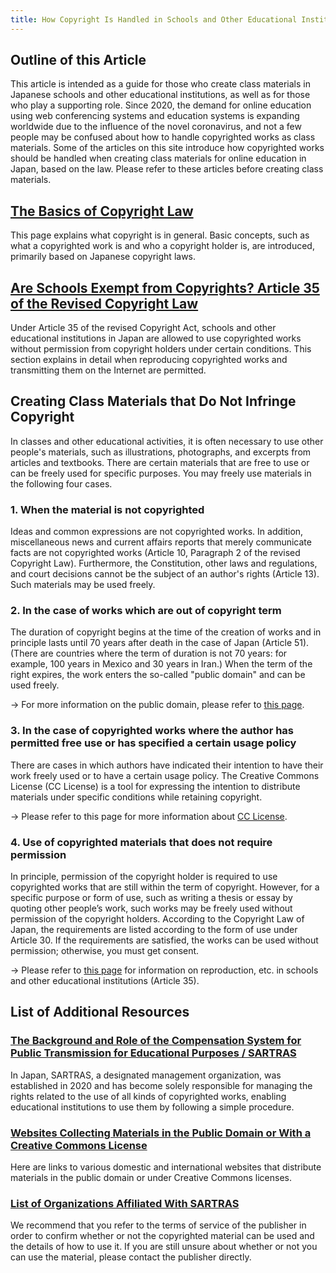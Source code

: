 ```yaml
---
title: How Copyright Is Handled in Schools and Other Educational Institutions
---
```


## Outline of this Article

This article is intended as a guide for those who create class materials in Japanese schools and other educational institutions, as well as for those who play a supporting role.
Since 2020, the demand for online education using web conferencing systems and education systems is expanding worldwide due to the influence of the novel coronavirus, and not a few people may be confused about how to handle copyrighted works as class materials. Some of the articles on this site introduce how copyrighted works should be handled when creating class materials for online education in Japan, based on the law.
Please refer to these articles before creating class materials.

## [The Basics of Copyright Law](basic)

This page explains what copyright is in general. Basic concepts, such as what a copyrighted work is and who a copyright holder is, are introduced, primarily based on Japanese copyright laws.

## [Are Schools Exempt from Copyrights? Article 35 of the Revised Copyright Law](article35-and-educational-institutions)

Under Article 35 of the revised Copyright Act, schools and other educational institutions in Japan are allowed to use copyrighted works without permission from copyright holders under certain conditions. This section explains in detail when reproducing copyrighted works and transmitting them on the Internet are permitted.

## Creating Class Materials that Do Not Infringe Copyright

In classes and other educational activities, it is often necessary to use other people's materials, such as illustrations, photographs, and excerpts from articles and textbooks. There are certain materials that are free to use or can be freely used for specific purposes.
You may freely use materials in the following four cases.

### 1. When the material is not copyrighted

Ideas and common expressions are not copyrighted works. In addition, miscellaneous news and current affairs reports that merely communicate facts are not copyrighted works (Article 10, Paragraph 2 of the revised Copyright Law).
Furthermore, the Constitution, other laws and regulations, and court decisions cannot be the subject of an author's rights (Article 13). Such materials may be used freely.

### 2. In the case of works which are out of copyright term

The duration of copyright begins at the time of the creation of works and in principle lasts until 70 years after death in the case of Japan (Article 51). (There are countries where the term of duration is not 70 years: for example, 100 years in Mexico and 30 years in Iran.)
When the term of the right expires, the work enters the so-called "public domain" and can be used freely.

→ For more information on the public domain, please refer to [this page](public-domain-creative-commons-license).

### 3. In the case of copyrighted works where the author has permitted free use or has specified a certain usage policy

There are cases in which authors have indicated their intention to have their work freely used or to have a certain usage policy. The Creative Commons License (CC License) is a tool for expressing the intention to distribute materials under specific conditions while retaining copyright.

→ Please refer to this page for more information about [CC License](public-domain-creative-commons-license).

### 4. Use of copyrighted materials that does not require permission

In principle, permission of the copyright holder is required to use copyrighted works that are still within the term of copyright.
However, for a specific purpose or form of use, such as writing a thesis or essay by quoting other people’s work, such works may be freely used without permission of the copyright holders. According to the Copyright Law of Japan, the requirements are listed according to the form of use  under Article 30. If the requirements are satisfied, the works can be used without permission; otherwise, you must get consent.

→ Please refer to [this page](educational-use-examples) for information on reproduction, etc. in schools and other educational institutions (Article 35).

## List of Additional Resources

### [The Background and Role of the Compensation System for Public Transmission for Educational Purposes / SARTRAS](sartras)

In Japan, SARTRAS, a designated management organization, was established in 2020 and has become solely responsible for managing the rights related to the use of all kinds of copyrighted works, enabling educational institutions to use them by following a simple procedure.

### [Websites Collecting Materials in the Public Domain or With a Creative Commons License](copyright-free-resources)

Here are links to various domestic and international websites that distribute materials in the public domain or under Creative Commons licenses.

### [List of Organizations Affiliated With SARTRAS](sartras-member-organizations)

We recommend that you refer to the terms of service of the publisher in order to confirm whether or not the copyrighted material can be used and the details of how to use it. If you are still unsure about whether or not you can use the material, please contact the publisher directly.
